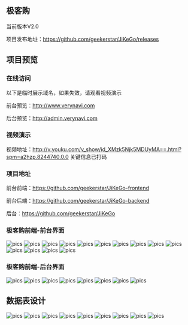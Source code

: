## 极客购

当前版本V2.0

项目发布地址：https://github.com/geekerstar/JiKeGo/releases

## 项目预览

### 在线访问

以下是临时展示域名，如果失效，请观看视频演示

前台预览：http://www.verynavi.com

后台预览：http://admin.verynavi.com

### 视频演示

视频地址：http://v.youku.com/v_show/id_XMzk5Njk5MDUyMA==.html?spm=a2hzp.8244740.0.0  关键信息已打码

### 项目地址

前台前端：https://github.com/geekerstar/JiKeGo-frontend

前台后端：https://github.com/geekerstar/JiKeGo-backend

后台：https://github.com/geekerstar/JiKeGo

### 极客购前端-前台界面

![pics](https://github.com/geekerstar/JiKeGo-frontend/blob/master/pics/14.jpg)
![pics](https://github.com/geekerstar/JiKeGo-frontend/blob/master/pics/1.jpg)
![pics](https://github.com/geekerstar/JiKeGo-frontend/blob/master/pics/2.jpg)
![pics](https://github.com/geekerstar/JiKeGo-frontend/blob/master/pics/3.jpg)
![pics](https://github.com/geekerstar/JiKeGo-frontend/blob/master/pics/4.jpg)
![pics](https://github.com/geekerstar/JiKeGo-frontend/blob/master/pics/5.jpg)
![pics](https://github.com/geekerstar/JiKeGo-frontend/blob/master/pics/6.jpg)
![pics](https://github.com/geekerstar/JiKeGo-frontend/blob/master/pics/7.jpg)
![pics](https://github.com/geekerstar/JiKeGo-frontend/blob/master/pics/8.jpg)
![pics](https://github.com/geekerstar/JiKeGo-frontend/blob/master/pics/9.jpg)
![pics](https://github.com/geekerstar/JiKeGo-frontend/blob/master/pics/10.jpg)
![pics](https://github.com/geekerstar/JiKeGo-frontend/blob/master/pics/11.jpg)
![pics](https://github.com/geekerstar/JiKeGo-frontend/blob/master/pics/12.jpg)
![pics](https://github.com/geekerstar/JiKeGo-frontend/blob/master/pics/13.jpg)

### 极客购前端-后台界面

![pics](https://github.com/geekerstar/JiKeGo-backend/blob/master/pics/1.jpg)
![pics](https://github.com/geekerstar/JiKeGo-backend/blob/master/pics/2.jpg)
![pics](https://github.com/geekerstar/JiKeGo-backend/blob/master/pics/3.jpg)
![pics](https://github.com/geekerstar/JiKeGo-backend/blob/master/pics/4.jpg)
![pics](https://github.com/geekerstar/JiKeGo-backend/blob/master/pics/5.jpg)
![pics](https://github.com/geekerstar/JiKeGo-backend/blob/master/pics/6.jpg)
![pics](https://github.com/geekerstar/JiKeGo-backend/blob/master/pics/7.jpg)
![pics](https://github.com/geekerstar/JiKeGo-backend/blob/master/pics/8.jpg)

## 数据表设计
![pics](https://github.com/geekerstar/JiKeGo/blob/master/pic/1.jpg)
![pics](https://github.com/geekerstar/JiKeGo/blob/master/pic/2.jpg)
![pics](https://github.com/geekerstar/JiKeGo/blob/master/pic/3.jpg)
![pics](https://github.com/geekerstar/JiKeGo/blob/master/pic/4.jpg)
![pics](https://github.com/geekerstar/JiKeGo/blob/master/pic/5.jpg)
![pics](https://github.com/geekerstar/JiKeGo/blob/master/pic/6.jpg)
![pics](https://github.com/geekerstar/JiKeGo/blob/master/pic/7.jpg)
![pics](https://github.com/geekerstar/JiKeGo/blob/master/pic/8.jpg)
![pics](https://github.com/geekerstar/JiKeGo/blob/master/pic/9.jpg)



